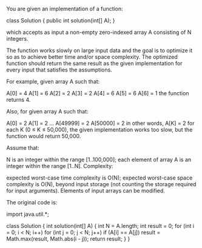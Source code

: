 You are given an implementation of a function:

class Solution { public int solution(int[] A); }

which accepts as input a non-empty zero-indexed array A consisting of N integers.

The function works slowly on large input data and the goal is to optimize it so as to achieve better time and/or space complexity. The optimized function should return the same result as the given implementation for every input that satisfies the assumptions.

For example, given array A such that:

  A[0] = 4
  A[1] = 6
  A[2] = 2
  A[3] = 2
  A[4] = 6
  A[5] = 6
  A[6] = 1
the function returns 4.

Also, for given array A such that:

  A[0] = 2
  A[1] = 2
  ...
  A[49999] = 2
  A[50000] = 2
in other words, A[K] = 2 for each K (0 ≤ K ≤ 50,000), the given implementation works too slow, but the function would return 50,000.

Assume that:

N is an integer within the range [1..100,000];
each element of array A is an integer within the range [1..N].
Complexity:

expected worst-case time complexity is O(N);
expected worst-case space complexity is O(N), beyond input storage (not counting the storage required for input arguments).
Elements of input arrays can be modified.

The original code is:

import java.util.*;

class Solution {
    int solution(int[] A) {
        int N = A.length;
        int result = 0;
        for (int i = 0; i < N; i++)
            for (int j = 0; j < N; j++)
                if (A[i] == A[j])
                    result = Math.max(result, Math.abs(i - j));
        return result;
    }
}